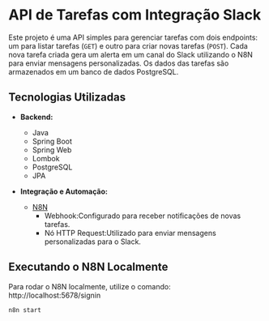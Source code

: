 # API de Tarefas com Integração Slack

Este projeto é uma API simples para gerenciar tarefas com dois endpoints: um para listar tarefas (`GET`) e outro para criar novas tarefas (`POST`). Cada nova tarefa criada gera um alerta em um canal do Slack utilizando o N8N para enviar mensagens personalizadas. Os dados das tarefas são armazenados em um banco de dados PostgreSQL.

## Tecnologias Utilizadas

- **Backend:**
  - Java
  - Spring Boot
  - Spring Web
  - Lombok
  - PostgreSQL
  - JPA

- **Integração e Automação:**
  - [N8N](https://n8n.io)
    - Webhook:Configurado para receber notificações de novas tarefas.
    - Nó HTTP Request:Utilizado para enviar mensagens personalizadas para o Slack.

## Executando o N8N Localmente

Para rodar o N8N localmente, utilize o comando:
http://localhost:5678/signin
```bash
n8n start
